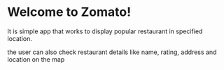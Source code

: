 # Welcome to Zomato!
It is simple app that works to display popular restaurant in specified location.

the user can also check restaurant details like name, rating, address and location on the map
